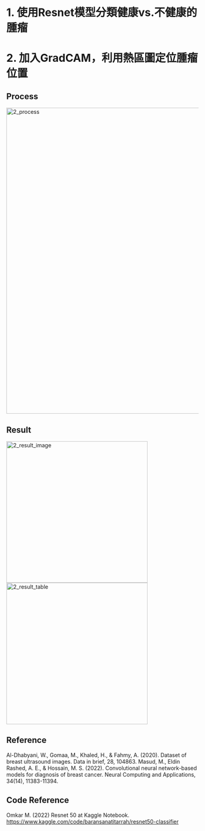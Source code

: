 # 1. 使用Resnet模型分類健康vs.不健康的腫瘤
# 2. 加入GradCAM，利用熱區圖定位腫瘤位置
## Process
<img width = "800" alt="2_process" src = "https://github.com/NTU-Chiu/Machine-Learning/assets/91785016/3e5ce432-9948-4f2e-9073-d1d2d6346eeb.png">

## Result

<img width="370" alt="2_result_image" src="https://github.com/NTU-Chiu/Machine-Learning/assets/91785016/79144f79-3176-41ed-94f1-baac94935bf5.png">
<br / >
<img width="370" alt="2_result_table" src="https://github.com/NTU-Chiu/Machine-Learning/assets/91785016/726727a0-bdc9-4062-b8f4-2274d82e3078.png">

## Reference
Al-Dhabyani, W., Gomaa, M., Khaled, H., & Fahmy, A. (2020). Dataset of breast ultrasound images. Data in brief, 28, 104863.
Masud, M., Eldin Rashed, A. E., & Hossain, M. S. (2022). Convolutional neural network-based models for diagnosis of breast cancer. Neural Computing and Applications, 34(14), 11383-11394.
## Code Reference
Omkar M. (2022) Resnet 50 at Kaggle Notebook.
https://www.kaggle.com/code/baransanatitarrah/resnet50-classifier

